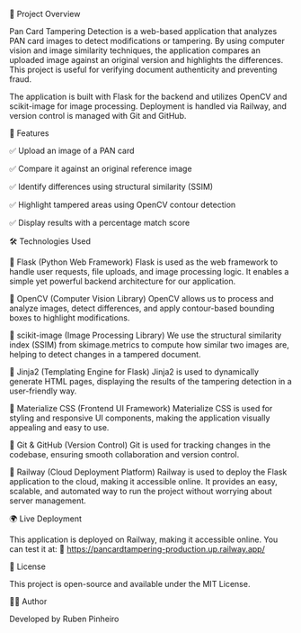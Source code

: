 📌 Project Overview

Pan Card Tampering Detection is a web-based application that analyzes PAN card images to detect modifications or tampering. By using computer vision and image similarity techniques, the application compares an uploaded image against an original version and highlights the differences. This project is useful for verifying document authenticity and preventing fraud.

The application is built with Flask for the backend and utilizes OpenCV and scikit-image for image processing. Deployment is handled via Railway, and version control is managed with Git and GitHub.

🚀 Features

✅ Upload an image of a PAN card

✅ Compare it against an original reference image

✅ Identify differences using structural similarity (SSIM)

✅ Highlight tampered areas using OpenCV contour detection

✅ Display results with a percentage match score

🛠 Technologies Used

🔹 Flask (Python Web Framework)
Flask is used as the web framework to handle user requests, file uploads, and image processing logic. It enables a simple yet powerful backend architecture for our application.

🔹 OpenCV (Computer Vision Library)
OpenCV allows us to process and analyze images, detect differences, and apply contour-based bounding boxes to highlight modifications.

🔹 scikit-image (Image Processing Library)
We use the structural similarity index (SSIM) from skimage.metrics to compute how similar two images are, helping to detect changes in a tampered document.

🔹 Jinja2 (Templating Engine for Flask)
Jinja2 is used to dynamically generate HTML pages, displaying the results of the tampering detection in a user-friendly way.

🔹 Materialize CSS (Frontend UI Framework)
Materialize CSS is used for styling and responsive UI components, making the application visually appealing and easy to use.

🔹 Git & GitHub (Version Control)
Git is used for tracking changes in the codebase, ensuring smooth collaboration and version control.

🔹 Railway (Cloud Deployment Platform)
Railway is used to deploy the Flask application to the cloud, making it accessible online. It provides an easy, scalable, and automated way to run the project without worrying about server management.


🌍 Live Deployment

This application is deployed on Railway, making it accessible online. You can test it at:
🔗 https://pancardtampering-production.up.railway.app/

📜 License

This project is open-source and available under the MIT License.

👨‍💻 Author

Developed by Ruben Pinheiro
